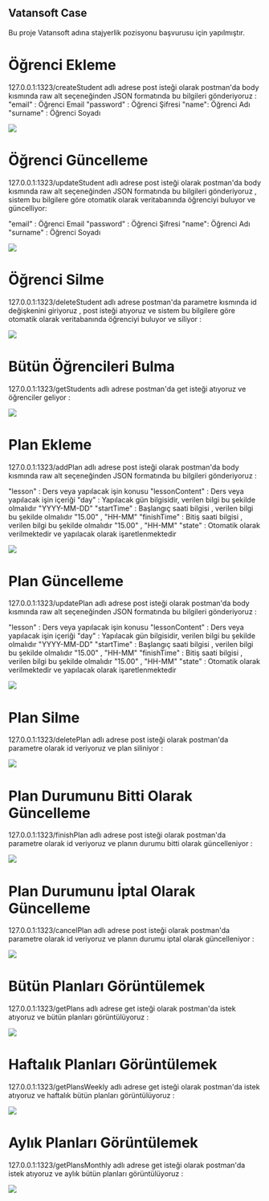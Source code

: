 ## Vatansoft Case
Bu proje Vatansoft adına stajyerlik pozisyonu başvurusu için yapılmıştır. 

# Öğrenci Ekleme

127.0.0.1:1323/createStudent adlı adrese post isteği olarak postman'da body kısmında raw alt seçeneğinden JSON formatında bu bilgileri gönderiyoruz : 
"email" : Öğrenci Email
"password" : Öğrenci Şifresi
"name": Öğrenci Adı
"surname" : Öğrenci Soyadı 

![](https://www.hizliresim.com/nz30mjd)

# Öğrenci Güncelleme

127.0.0.1:1323/updateStudent adlı adrese post isteği olarak postman'da body kısmında raw alt seçeneğinden JSON formatında bu bilgileri gönderiyoruz , sistem bu bilgilere göre otomatik olarak veritabanında öğrenciyi buluyor ve güncelliyor: 

"email" : Öğrenci Email
"password" : Öğrenci Şifresi
"name": Öğrenci Adı
"surname" : Öğrenci Soyadı 

![](https://www.hizliresim.com/7z1pj84)

# Öğrenci Silme 

127.0.0.1:1323/deleteStudent adlı adrese postman'da parametre kısmında id değişkenini giriyoruz , post isteği atıyoruz ve sistem bu bilgilere göre otomatik olarak veritabanında öğrenciyi buluyor ve siliyor : 

![](https://www.hizliresim.com/qpot4k4)

# Bütün Öğrencileri Bulma

127.0.0.1:1323/getStudents adlı adrese postman'da get isteği atıyoruz ve öğrenciler geliyor : 

![](https://www.hizliresim.com/5qdpokl)

# Plan Ekleme

127.0.0.1:1323/addPlan adlı adrese post isteği olarak postman'da body kısmında raw alt seçeneğinden JSON formatında bu bilgileri gönderiyoruz :

"lesson" : Ders veya yapılacak işin konusu
"lessonContent" : Ders veya yapılacak işin içeriği
"day" : Yapılacak gün bilgisidir, verilen bilgi bu şekilde olmalıdır "YYYY-MM-DD"
"startTime" : Başlangıç saati bilgisi , verilen bilgi bu şekilde olmalıdır "15.00" , "HH-MM"
"finishTime" : Bitiş saati bilgisi , verilen bilgi bu şekilde olmalıdır "15.00" , "HH-MM"
"state" : Otomatik olarak verilmektedir ve yapılacak olarak işaretlenmektedir

![](https://www.hizliresim.com/mk0u9aw)

# Plan Güncelleme 

127.0.0.1:1323/updatePlan adlı adrese post isteği olarak postman'da body kısmında raw alt seçeneğinden JSON formatında bu bilgileri gönderiyoruz :

"lesson" : Ders veya yapılacak işin konusu
"lessonContent" : Ders veya yapılacak işin içeriği
"day" : Yapılacak gün bilgisidir, verilen bilgi bu şekilde olmalıdır "YYYY-MM-DD"
"startTime" : Başlangıç saati bilgisi , verilen bilgi bu şekilde olmalıdır "15.00" , "HH-MM"
"finishTime" : Bitiş saati bilgisi , verilen bilgi bu şekilde olmalıdır "15.00" , "HH-MM"
"state" : Otomatik olarak verilmektedir ve yapılacak olarak işaretlenmektedir

![](https://www.hizliresim.com/5uz5dyj)

# Plan Silme

127.0.0.1:1323/deletePlan adlı adrese post isteği olarak postman'da parametre olarak id veriyoruz ve plan siliniyor :

![](https://www.hizliresim.com/4jiis14)

# Plan Durumunu Bitti Olarak Güncelleme

127.0.0.1:1323/finishPlan adlı adrese post isteği olarak postman'da parametre olarak id veriyoruz ve planın durumu bitti olarak güncelleniyor :

![](https://www.hizliresim.com/k6f7ds6)

# Plan Durumunu İptal Olarak Güncelleme

127.0.0.1:1323/cancelPlan adlı adrese post isteği olarak postman'da parametre olarak id veriyoruz ve planın durumu iptal olarak güncelleniyor :

![](https://www.hizliresim.com/6wax4m1)

# Bütün Planları Görüntülemek

127.0.0.1:1323/getPlans adlı adrese get isteği olarak postman'da istek atıyoruz ve bütün planları görüntülüyoruz :

![](https://www.hizliresim.com/ce2svdr)

# Haftalık Planları Görüntülemek

127.0.0.1:1323/getPlansWeekly adlı adrese get isteği olarak postman'da istek atıyoruz ve haftalık bütün planları görüntülüyoruz :

![](https://www.hizliresim.com/dd9v47a)

# Aylık Planları Görüntülemek

127.0.0.1:1323/getPlansMonthly adlı adrese get isteği olarak postman'da istek atıyoruz ve aylık bütün planları görüntülüyoruz :

![](https://www.hizliresim.com/c57s5fq)









